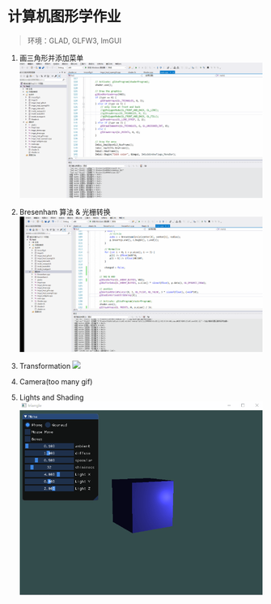 # 计算机图形学作业

> 环境：GLAD, GLFW3, ImGUI

1. 画三角形并添加菜单
  ![](hw2/screenshot/sample.gif)

2. Bresenham 算法 & 光栅转换
  ![](hw3/screenshot/sample.gif)

3. Transformation
   ![](hw4/doc/sample.gif)

4. Camera(too many gif)

6. Lights and Shading
   ![](hw6/doc/sample.gif)